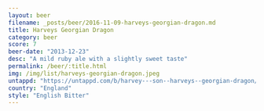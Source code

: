 ```yaml
---
layout: beer
filename: _posts/beer/2016-11-09-harveys-georgian-dragon.md
title: Harveys Georgian Dragon
category: beer
score: 7
beer-date: "2013-12-23"
desc: "A mild ruby ale with a slightly sweet taste"
permalink: /beer/:title.html
img: /img/list/harveys-georgian-dragon.jpeg
untappd: "https://untappd.com/b/harvey---son--harveys--georgian-dragon/18088"
country: "England"
style: "English Bitter"
---
```

